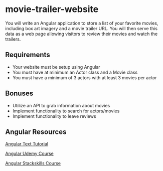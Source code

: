 # movie-trailer-website

You will write an Angular application to store a list of your favorite movies, including box art imagery and a movie trailer URL. You will then serve this data as a web page allowing visitors to review their movies and watch the trailers.

## Requirements

- Your website must be setup using Angular
- You must have at minimum an Actor class and a Movie class
- You must have a minimum of 3 actors with at least 3 movies per actor

## Bonuses 

- Utilize an API to grab information about movies
- Implement functionality to search for actors/movies 
- Implement functionality to leave reviews

## Angular Resources

[Angular Text Tutorial](https://angular.io/tutorial)

[Angular Udemy Course](https://www.udemy.com/the-complete-guide-to-angular-2/learn/v4/content) 

[Angular Stackskills Course](https://stackskills.com/courses/enrolled/232859)

